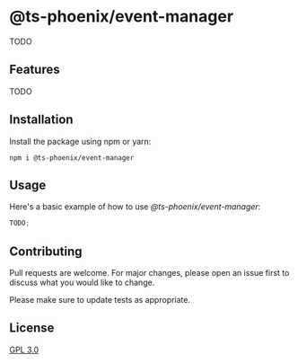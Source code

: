 # @ts-phoenix/event-manager

TODO

## Features

TODO

## Installation

Install the package using npm or yarn:

```
npm i @ts-phoenix/event-manager
```

## Usage

Here's a basic example of how to use _@ts-phoenix/event-manager_:

```ts
TODO;
```

## Contributing

Pull requests are welcome. For major changes, please open an issue first
to discuss what you would like to change.

Please make sure to update tests as appropriate.

## License

[GPL 3.0](https://choosealicense.com/licenses/gpl-3.0/)
